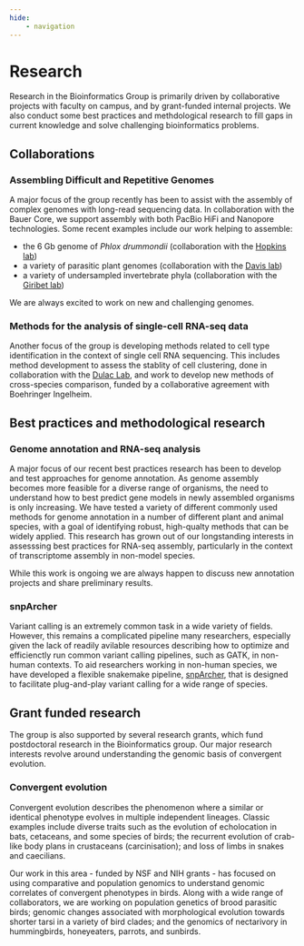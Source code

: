 ```yaml
---
hide:
    - navigation
---
```


# Research

Research in the Bioinformatics Group is primarily driven by collaborative projects with faculty on campus, and by grant-funded internal projects. We also conduct some best practices and methdological research to fill gaps in current knowledge and solve challenging bioinformatics problems. 

## Collaborations

### Assembling Difficult and Repetitive Genomes

A major focus of the group recently has been to assist with the assembly of complex genomes with long-read sequencing data. In collaboration with the Bauer Core, we support assembly with both PacBio HiFi and Nanopore technologies. Some recent examples include our work helping to assemble:
- the 6 Gb genome of *Phlox drummondii* (collaboration with the [Hopkins lab](https://hopkins-lab.org/))
- a variety of parasitic plant genomes (collaboration with the [Davis lab](https://davislab.oeb.harvard.edu/))
- a variety of undersampled invertebrate phyla (collaboration with the [Giribet lab](https://giribetgroup.oeb.harvard.edu/))

We are always excited to work on new and challenging genomes.

### Methods for the analysis of single-cell RNA-seq data

Another focus of the group is developing methods related to cell type identification in the context of single cell RNA sequencing. This includes method development to assess the stablity of cell clustering, done in collaboration with the [Dulac Lab](https://www.dulaclab.com/), and work to develop new methods of cross-species comparison, funded by a collaborative agreement with Boehringer Ingelheim.

## Best practices and methodological research

### Genome annotation and RNA-seq analysis

A major focus of our recent best practices research has been to develop and test approaches for genome annotation. As genome assembly becomes more feasible for a diverse range of organisms, the need to understand how to best predict gene models in newly assembled organisms is only increasing. We have tested a variety of different commonly used methods for genome annotation in a number of different plant and animal species, with a goal of identifying robust, high-qualty methods that can be widely applied. This research has grown out of our longstanding interests in assesssing best practices for RNA-seq assembly, particularly in the context of transcriptome assembly in non-model species. 

While this work is ongoing we are always happen to discuss new annotation projects and share preliminary results. 

### snpArcher

Variant calling is an extremely common task in a wide variety of fields. However, this remains a complicated pipeline many researchers, especially given the lack of readily avilable resources describing how to optimize and efficienctly run common variant calling pipelines, such as GATK, in non-human contexts. To aid researchers working in non-human species, we have developed a flexible snakemake pipeline, [snpArcher](https://snparcher.readthedocs.io/en/latest/), that is designed to facilitate plug-and-play variant calling for a wide range of species. 

## Grant funded research

The group is also supported by several research grants, which fund postdoctoral research in the Bioinformatics group. Our major research interests revolve around understanding the genomic basis of convergent evolution.

### Convergent evolution

Convergent evolution describes the phenomenon where a similar or identical phenotype evolves in multiple independent lineages. Classic examples include diverse traits such as the evolution of echolocation in bats, cetaceans, and some species of birds; the recurrent evolution of crab-like body plans in crustaceans (carcinisation); and loss of limbs in snakes and caecilians. 

Our work in this area - funded by NSF and NIH grants - has focused on using comparative and population genomics to understand genomic correlates of convergent phenotypes in birds. Along with a wide range of collaborators, we are working on population genetics of brood parasitic birds; genomic changes associated with morphological evolution towards shorter tarsi in a variety of bird clades; and the genomics of nectarivory in hummingbirds, honeyeaters, parrots, and sunbirds. 